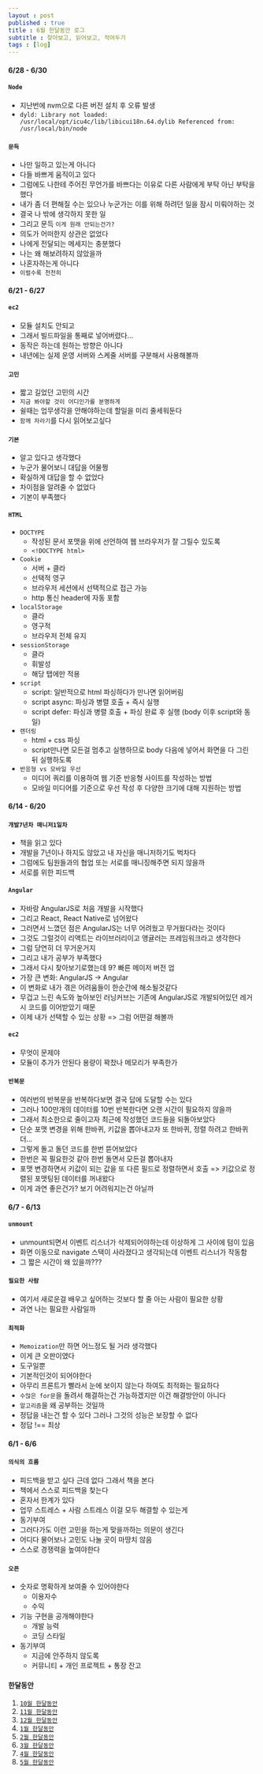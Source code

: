 ```yaml
---
layout : post
published : true
title : 6월 한달동안 로그
subtitle : 찾아보고, 읽어보고, 적어두기
tags : [log]
---
```

#### 6/28 - 6/30
#### `Node`
* 지난번에 nvm으로 다른 버전 설치 후 오류 발생
* `dyld: Library not loaded: /usr/local/opt/icu4c/lib/libicui18n.64.dylib Referenced from: /usr/local/bin/node`

#### `문득`
* 나만 일하고 있는게 아니다
* 다들 바쁘게 움직이고 있다
* 그럼에도 나한테 주어진 무언가를 바쁘다는 이유로 다른 사람에게 부탁 아닌 부탁을 했다
* 내가 좀 더 편해질 수는 있으나 누군가는 이를 위해 하려던 일을 잠시 미뤄야하는 것
* 결국 나 밖에 생각하지 못한 일
* 그리고 문득 `이게 원래 안되는건가?`
* 의도가 어떠한지 상관은 없었다
* 나에게 전달되는 메세지는 충분했다
* 나는 왜 해보려하지 않았을까
* 나혼자하는게 아니다
* `이럴수록 천천히`

#### 6/21 - 6/27
#### `ec2`
* 모듈 설치도 안되고
* 그래서 빌드파일을 통째로 넣어버렸다...
* 동작은 하는데 원하는 방향은 아니다
* 내년에는 실제 운영 서버와 스케줄 서버를 구분해서 사용해볼까

#### `고민`
* 짧고 길었던 고민의 시간
* `지금 봐야할 것이 어디인가를 분명하게`
* 쉴때는 업무생각을 안해야하는데 할일을 미리 줄세워둔다
* `함께 자라기`를 다시 읽어보고싶다

#### `기본`
* 알고 있다고 생각했다
* 누군가 물어보니 대답을 어물쩡
* 확실하게 대답을 할 수 없었다
* 차이점을 알려줄 수 없었다
* 기본이 부족했다

#### `HTML`
* `DOCTYPE`
  * 작성된 문서 포맷을 위에 선언하여 웹 브라우저가 잘 그릴수 있도록
  * `<!DOCTYPE html>`
* `Cookie`
  * 서버 + 클라
  * 선택적 영구
  * 브라우저 세션에서 선택적으로 접근 가능
  * http 통신 header에 자동 포함
* `localStorage`
  * 클라
  * 영구적
  * 브라우저 전체 유지
* `sessionStorage`
  * 클라
  * 휘발성
  * 해당 탭에만 적용
* `script`
  * script: 일반적으로 html 파싱하다가 만나면 읽어버림
  * script async: 파싱과 병렬 호출 + 즉시 실행
  * script defer: 파싱과 병렬 호출 + 파싱 완료 후 실행 (body 이후 script와 동일)
* `렌더링`
  * html + css 파싱
  * script만나면 모든걸 멈추고 실행하므로 body 다음에 넣어서 화면을 다 그린 뒤 실행하도록
* `반응형 vs 모바일 우선`
  * 미디어 쿼리를 이용하여 웹 기준 반응형 사이트를 작성하는 방법
  * 모바일 미디어를 기준으로 우선 작성 후 다양한 크기에 대해 지원하는 방법
  
#### 6/14 - 6/20
#### `개발7년차 매니저1일차`
* 책을 읽고 있다
* 개발을 7년이나 하지도 않았고 내 자신을 매니저하기도 벅차다
* 그럼에도 팀원들과의 협업 또는 서로를 매니징해주면 되지 않을까
* 서로를 위한 피드백

#### `Angular`
* 자바랑 AngularJS로 처음 개발을 시작했다
* 그리고 React, React Native로 넘어왔다
* 그러면서 느꼈던 점은 AngularJS는 너무 어려웠고 무거웠다라는 것이다
* 그것도 그럴것이 리액트는 라이브러리이고 앵귤러는 프레임워크라고 생각한다
* 그럼 당연히 더 무거운거지
* 그리고 내가 공부가 부족했다
* 그래서 다시 찾아보기로했는데 9? 빠른 메이저 버전 업
* 가장 큰 변화: AngularJS -> Angular
* 이 변화로 내가 겪은 어려움들이 한순간에 해소될것같다
* 무겁고 느린 속도와 높아보인 러닝커브는 기존에 AngularJS로 개발되어있던 레거시 코드를 이어받았기 때문
* 이제 내가 선택할 수 있는 상황 => 그럼 어떤걸 해볼까

#### `ec2`
* 무엇이 문제야
* 모듈이 추가가 안된다 용량이 꽉찼나 메모리가 부족한가

#### `반복문`
* 여러번의 반복문을 반복하다보면 결국 답에 도달할 수는 있다
* 그러나 100만개의 데이터를 10번 반복한다면 오랜 시간이 필요하지 않을까
* 그래서 최소한으로 줄이고자 최근에 작성했던 코드들을 되돌아보았다
* 단순 포맷 변경을 위해 한바퀴, 키값을 뽑아내고자 또 한바퀴, 정렬 하려고 한바퀴 더...
* 그렇게 돌고 돌던 코드를 한번 뜯어보았다
* 한번은 꼭 필요한것 같아 한번 돌면서 모든걸 뽑아내자
* 포맷 변경하면서 키값이 되는 값을 또 다른 필드로 정렬하면서 호출 => 키값으로 정렬된 포맷팅된 데이터를 꺼내왔다
* 이게 과연 좋은건가? 보기 어려워지는건 아닐까
  
#### 6/7 - 6/13
#### `unmount`
* unmount되면서 이벤트 리스너가 삭제되어야하는데 이상하게 그 사이에 텀이 있음
* 화면 이동으로 navigate 스택이 사라졌다고 생각되는데 이벤트 리스너가 작동함
* 그 짧은 시간이 왜 있을까???

#### `필요한 사람`
* 여기서 새로운걸 배우고 싶어하는 것보다 할 줄 아는 사람이 필요한 상황
* 과연 나는 필요한 사람일까

#### `최적화`
* `Memoization`만 하면 어느정도 될 거라 생각했다
* 이게 큰 오판이였다
* 도구일뿐
* 기본적인것이 되어야한다
* 아무리 프론트가 빨라서 눈에 보이지 않는다 하여도 최적화는 필요하다
* `수많은 for문`을 돌려서 해결하는건 가능하겠지만 이건 해결방안이 아니다
* `알고리즘`을 왜 공부하는 것일까
* 정답을 내는건 할 수 있다 그러나 그것의 성능은 보장할 수 없다
* 정답 !== 최상
  
#### 6/1 - 6/6
#### `의식의 흐름`
* 피드백을 받고 싶다 근데 없다 그래서 책을 본다
* 책에서 스스로 피드백을 찾는다
* 혼자서 한계가 있다
* 업무 스트레스 + 사람 스트레스 이걸 모두 해결할 수 있는게
* 동기부여
* 그러다가도 이런 고민을 하는게 맞을까하는 의문이 생긴다
* 어디다 물어보나 고민도 나눌 곳이 마땅치 않음
* 스스로 경쟁력을 높여야한다

#### `오픈`
* 숫자로 명확하게 보여줄 수 있어야한다
  * 이용자수
  * 수익
* 기능 구현을 공개해야한다
  * 개발 능력
  * 코딩 스타일
* 동기부여
  * 지금에 안주하지 않도록
  * 커뮤니티 + 개인 프로젝트 + 통장 잔고


#### 한달동안
1. [`10월 한달동안`](https://jiggag.github.io/10%EC%9B%94-%ED%95%9C%EB%8B%AC%EB%8F%99%EC%95%88/)
2. [`11월 한달동안`](https://jiggag.github.io/11%EC%9B%94-%ED%95%9C%EB%8B%AC%EB%8F%99%EC%95%88/)
3. [`12월 한달동안`](https://jiggag.github.io/12%EC%9B%94-%ED%95%9C%EB%8B%AC%EB%8F%99%EC%95%88/)
4. [`1월 한달동안`](https://jiggag.github.io/1%EC%9B%94-%ED%95%9C%EB%8B%AC%EB%8F%99%EC%95%88/)
5. [`2월 한달동안`](https://jiggag.github.io/2%EC%9B%94-%ED%95%9C%EB%8B%AC%EB%8F%99%EC%95%88/)
6. [`3월 한달동안`](https://jiggag.github.io/3%EC%9B%94-%ED%95%9C%EB%8B%AC%EB%8F%99%EC%95%88/)
7. [`4월 한달동안`](https://jiggag.github.io/4%EC%9B%94-%ED%95%9C%EB%8B%AC%EB%8F%99%EC%95%88/)
8. [`5월 한달동안`](https://jiggag.github.io/5%EC%9B%94-%ED%95%9C%EB%8B%AC%EB%8F%99%EC%95%88/)
